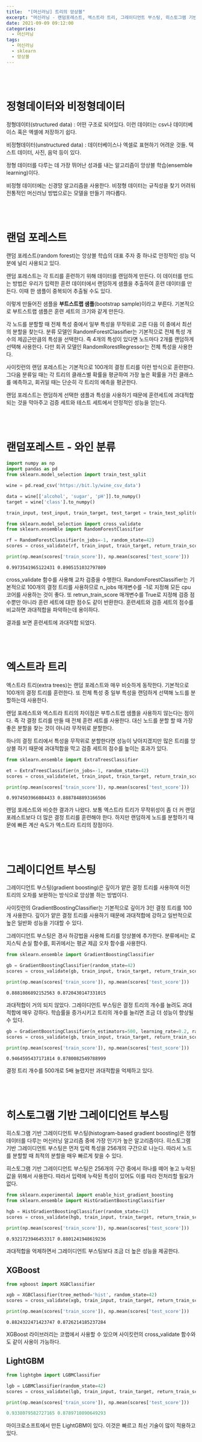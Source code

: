 ```yaml
---
title:  "[머신러닝] 트리의 앙상블"
excerpt: "머신러닝 - 랜덤포레스트, 엑스트라 트리, 그레이디언트 부스팅, 히스토그램 기반 그레이디언트 부스팅"
date: 2021-09-09 09:12:00
categories:
  - 머신러닝
tags:
  - 머신러닝
  - sklearn
  - 앙상블
---
```


<br>
<br>

# 정형데이터와 비정형데이터

정형데이터(structured data) : 어떤 구조로 되어있다. 이런 데이터는 csv나 데이터베이스 혹은 엑셀에 저장하기 쉽다.

비정형데이터(unstructured data) : 데이터베이스나 엑셀로 표현하기 어려운 것들. 텍스트 데이터, 사진, 음악 등이 있다.

정형 데이터를 다루는 데 가장 뛰어난 성과를 내는 알고리즘이 앙상블 학습(ensemble learning)이다. 

비정형 데이터에는 신경망 알고리즘을 사용한다. 비정형 데이터는 규칙성을 찾기 어려워 전통적인 머신러닝 방법으로는 모델을 만들기 까다롭다.

<br>
<br>

# 랜덤 포레스트

랜덤 포레스트(random forest)는 앙상블 학습의 대표 주자 중 하나로 안정적인 성능 덕분에 널리 사용되고 있다.

랜덤 포레스트는 각 트리를 훈련하기 위해 데이터를 랜덤하게 만든다. 이 데이터를 만드는 방법은 우리가 입력한 훈련 데이터에서 랜덤하게 샘플을 추출하여 훈련 데이터를 만든다. 이때 한 샘플이 중복되어 추출될 수도 있다.

이렇게 만들어진 샘플을 **부트스트랩 샘플**(bootstrap sample)이라고 부른다. 기본적으로 부트스트랩 샘플은 훈련 세트의 크기와 같게 만든다. 

각 노드를 분할할 때 전체 특성 중에서 일부 특성을 무작위로 고른 다음 이 중에서 최선의 분할을 찾는다. 분류 모델인 RandomForestClassifier는 기본적으로 전체 특성 개수의 제곱근만큼의 특성을 선택한다. 즉 4개의 특성이 있다면 노드마다 2개를 랜덤하게 선택해 사용한다. 다만 회귀 모델인 RandomRorestRegressor는 전체 특성을 사용한다.

사이킷런의 랜덤 포레스트는 기본적으로 100개의 결정 트리를 이런 방식으로 훈련한다. 그다음 분류일 때는 각 트리의 클래스별 확률을 평균하여 가장 높은 확률을 가진 클래스를 예측하고, 회귀일 때는 단순히 각 트리의 예측을 평균한다.

랜덤 포레스트는 랜덤하게 선택한 샘플과 특성을 사용하기 때문에 훈련세트에 과대적합되는 것을 막아주고 검증 세트와 테스트 세트에서 안정적인 성능을 얻는다.

<br>
<br>

# 랜덤포레스트 - 와인 분류
```python
import numpy as np
import pandas as pd
from sklearn.model_selection import train_test_split

wine = pd.read_csv('https://bit.ly/wine_csv_data')

data = wine[['alcohol', 'sugar', 'pH']].to_numpy()
target = wine['class'].to_numpy()

train_input, test_input, train_target, test_target = train_test_split(data, target, test_size=0.2, random_state=42)
```

```python
from sklearn.model_selection import cross_validate
from sklearn.ensemble import RandomForestClassifier

rf = RandomForestClassifier(n_jobs=-1, random_state=42)
scores = cross_validate(rf, train_input, train_target, return_train_score=True, n_jobs=-1)

print(np.mean(scores['train_score']), np.mean(scores['test_score']))
```
```
0.9973541965122431 0.8905151032797809
```
cross_validate 함수를 사용해 교차 검증을 수행한다. RandomForestClassifier는 기본적으로 100개의 결정 트리를 사용하므로 n_jobs 매개변수를 -1로 지정해 모든 cpu 코어를 사용하는 것이 좋다. 또 retrun_train_score 매개변수를 True로 지정해 검증 점수뿐만 아니라 훈련 세트에 대한 점수도 같이 반환한다. 훈련세트와 검증 세트의 점수를 비교하면 과대적합을 파악하는데 용이하다.

결과를 보면 훈련세트에 과대적합 되었다.

<br>
<br>

# 엑스트라 트리

엑스트라 트리(extra trees)는 랜덤 포레스트와 매우 비슷하게 동작한다. 기본적으로 100개의 결정 트리를 훈련한다. 또 전체 특성 중 일부 특성을 랜덤하게 선택해 노드를 분할하는데 사용한다.

랜덤 포레스트와 엑스트라 트리의 차이점은 부투스트랩 샘플을 사용하지 않는다는 점이다. 즉 각 결정 트리를 만들 때 전체 훈련 세트를 사용한다. 대신 노드를 분할 할 때 가장 좋은 분할을 찾는 것이 아니라 무작위로 분할한다.

하나의 결정 트리에서 특성을 무작위로 분할한다면 성능이 낮아지겠지만 많은 트리를 앙상블 하기 때문에 과대적합을 막고 검증 세트의 점수를 높이는 효과가 있다.

```python
from sklearn.ensemble import ExtraTreesClassifier

et = ExtraTreesClassifier(n_jobs=-1, random_state=42)
scores = cross_validate(et, train_input, train_target, return_train_score=True, n_jobs=-1)

print(np.mean(scores['train_score']), np.mean(scores['test_score']))
```
```
0.9974503966084433 0.8887848893166506
```
랜덤 포레스트와 비슷한 결과가 나왔다. 보통 엑스트라 트리가 무작위성이 좀 더 커 랜덤 포레스트보다 더 많은 결정 트리를 훈련해야 한다. 하지만 랜덤하게 노드를 분할하기 때문에 빠른 계산 속도가 엑스트라 트리의 장점이다.

<br>
<br>

# 그레이디언트 부스팅

그레이디언트 부스팅(gradient boosting)은 깊이가 얕은 결정 트리를 사용하여 이전 트리의 오차를 보완하는 방식으로 앙상블 하는 방법이다.

사이킷런의 GradientBoostingClassifier는 기본적으로 깊이가 3인 결정 트리를 100개 사용한다. 깊이가 얕은 결정 트리를 사용하기 때문에 과대적합에 강하고 일반적으로 높은 일반화 성능을 기대할 수 있다.

그레이디언트 부스팅은 경사 하강법을 사용해 트리를 앙상블에 추가한다. 분류에서는 로지스틱 손실 함수를, 회귀에서는 평균 제곱 오차 함수를 사용한다.

```python
from sklearn.ensemble import GradientBoostingClassifier

gb = GradientBoostingClassifier(random_state=42)
scores = cross_validate(gb, train_input, train_target, return_train_score=True, n_jobs=-1)

print(np.mean(scores['train_score']), np.mean(scores['test_score']))
```
```
0.8881086892152563 0.8720430147331015
```
과대적합이 거의 되지 않았다. 그레이디언트 부스팅은 결정 트리의 개수를 늘려도 과대적합에 매우 강하다. 학습률을 증가시키고 트리의 개수를 늘리면 조금 더 성능이 향상될 수 있다.

```python
gb = GradientBoostingClassifier(n_estimators=500, learning_rate=0.2, random_state=42)
scores = cross_validate(gb, train_input, train_target, return_train_score=True, n_jobs=-1)

print(np.mean(scores['train_score']), np.mean(scores['test_score']))
```
```
0.9464595437171814 0.8780082549788999
```
결정 트리 개수를 500개로 5배 늘렸지만 과대적합을 억제하고 있다. 

<br>
<br>

# 히스토그램 기반 그레이디언트 부스팅

히스토그램 기반 그레이디언트 부스팅(histogram-based gradient boosting)은 정형 데이터를 다루는 머신러닝 알고리즘 중에 가장 인기가 높은 알고리즘이다. 히스토그램 기반 그레이디언트 부스팅은 먼저 입력 특성을 256개의 구간으로 나눈다. 따라서 노드를 분할할 때 최적의 분할을 매우 빠르게 찾을 수 있다.

히스토그램 기반 그레이디언트 부스팅은 256개의 구간 중에서 하나를 떼어 놓고 누락된 값을 위해서 사용한다. 따라서 입력에 누락된 특성이 있어도 이를 따라 전처리할 필요가 없다.

```python
from sklearn.experimental import enable_hist_gradient_boosting
from sklearn.ensemble import HistGradientBoostingClassifier

hgb = HistGradientBoostingClassifier(random_state=42)
scores = cross_validate(hgb, train_input, train_target, return_train_score=True, n_jobs=-1)

print(np.mean(scores['train_score']), np.mean(scores['test_score']))
```
```
0.9321723946453317 0.8801241948619236
```
과대적합을 억제하면서 그레이디언트 부스팅보다 조금 더 높은 성능을 제공한다.

## XGBoost

```python
from xgboost import XGBClassifier

xgb = XGBClassifier(tree_method='hist', random_state=42)
scores = cross_validate(xgb, train_input, train_target, return_train_score=True, n_jobs=-1)

print(np.mean(scores['train_score']), np.mean(scores['test_score']))
```
```
0.8824322471423747 0.8726214185237284
```
XGBoost 라이브러리는 코랩에서 사용할 수 있으며 사이킷런의 cross_validate 함수와도 같이 사용이 가능하다.

## LightGBM

```python
from lightgbm import LGBMClassifier

lgb = LGBMClassifier(random_state=42)
scores = cross_validate(lgb, train_input, train_target, return_train_score=True, n_jobs=-1)

print(np.mean(scores['train_score']), np.mean(scores['test_score']))
```
```python
0.9338079582727165 0.8789710890649293
```
마이크로소프트에서 만든 LightGBM이 있다. 이것은 빠르고 최신 기술이 많이 적용하고 있다.